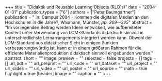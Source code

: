 +++
title = "Didaktik und Reusable Learning Objects (RLO's)"
date = "2004-01-01"
publication_types = ["6"]
authors = ["Peter Baumgartner"]
publication = " In: Campus 2004 - Kommen die digitalen Medien an den Hochschulen in die Jahre?, Waxmann, Münster, _pp. 309--325_"
abstract = "Im vorliegenden Beitrag werden Ideen entwickelt, wie aufbereiteter Content unter Verwendung von LOM-Standards didaktisch sinnvoll in unterschiedlichste Lernarrangements integriert werden kann. Obwohl der LOM-Standard aus didaktischer Sicht in einigen Punkten verbesserungswürdig ist, kann er in einem größeren Rahmen für die effiziente Materialienproduktion didaktisch sinnvoll eingebunden werden."
abstract_short = ""
image_preview = ""
selected = false
projects = []
tags = []
url_pdf = ""
url_preprint = ""
url_code = ""
url_dataset = ""
url_project = ""
url_slides = ""
url_video = ""
url_poster = ""
url_source = ""
math = true
highlight = true
[header]
image = ""
caption = ""
+++
